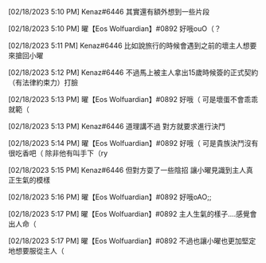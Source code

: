 [02/18/2023 5:10 PM] Kenaz#6446
其實還有額外想到一些片段


[02/18/2023 5:10 PM] 曜【Eos Wolfuardian】#0892
好哦ouO（？


[02/18/2023 5:11 PM] Kenaz#6446
比如說旅行的時候會遇到之前的壞主人想要來搶回小曜


[02/18/2023 5:12 PM] Kenaz#6446
不過馬上被主人拿出15歲時候簽的正式契約（有法律約束力）打臉


[02/18/2023 5:13 PM] 曜【Eos Wolfuardian】#0892
好哦（
可是壞蛋不會乖乖就範（


[02/18/2023 5:13 PM] Kenaz#6446
道理講不過 對方就要求進行決鬥


[02/18/2023 5:14 PM] 曜【Eos Wolfuardian】#0892
好哦（
可是貴族決鬥沒有很吃香吧（
除非他有叫手下（ry


[02/18/2023 5:15 PM] Kenaz#6446
但對方耍了一些陰招 讓小曜見識到主人真正生氣的模樣


[02/18/2023 5:16 PM] 曜【Eos Wolfuardian】#0892
好哦oAO;;


[02/18/2023 5:17 PM] 曜【Eos Wolfuardian】#0892
主人生氣的樣子....感覺會出人命（


[02/18/2023 5:17 PM] 曜【Eos Wolfuardian】#0892
不過也讓小曜也更加堅定地想要服從主人（